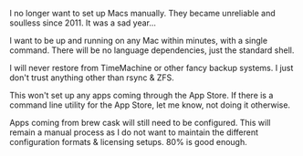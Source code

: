 I no longer want to set up Macs manually. They became unreliable and soulless since 2011. It was a sad year...

I want to be up and running on any Mac within minutes, with a single command. There will be no language dependencies, just the standard shell.

I will never restore from TimeMachine or other fancy backup systems. I just don't trust anything other than rsync & ZFS.

This won't set up any apps coming through the App Store. If there is a command line utility for the App Store, let me know, not doing it otherwise.

Apps coming from brew cask will still need to be configured. This will remain a manual process as I do not want to maintain the different configuration formats & licensing setups. 80% is good enough.
